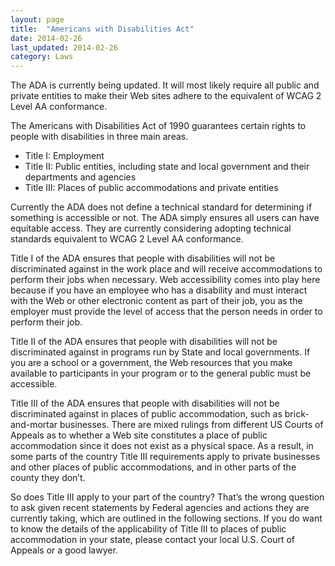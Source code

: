 ```yaml
---
layout: page
title:  "Americans with Disabilities Act"
date: 2014-02-26
last_updated: 2014-02-26
category: Laws
---
```


The ADA is currently being updated. It will most likely require all public and private entities to make their Web sites adhere to the equivalent of WCAG 2 Level AA conformance.

The Americans with Disabilities Act of 1990 guarantees certain rights to people with disabilities in three main areas.

-   Title I: Employment
-   Title II: Public entities, including state and local government and their departments and agencies
-   Title III: Places of public accommodations and private entities

Currently the ADA does not define a technical standard for determining if something is accessible or not. The ADA simply ensures all users can have equitable access. They are currently considering adopting technical standards equivalent to WCAG 2 Level AA conformance.

Title I of the ADA ensures that people with disabilities will not be discriminated against in the work place and will receive accommodations to perform their jobs when necessary. Web accessibility comes into play here because if you have an employee who has a disability and must interact with the Web or other electronic content as part of their job, you as the employer must provide the level of access that the person needs in order to perform their job.

Title II of the ADA ensures that people with disabilities will not be discriminated against in programs run by State and local governments. If you are a school or a government, the Web resources that you make available to participants in your program or to the general public must be accessible.

Title III of the ADA ensures that people with disabilities will not be discriminated against in places of public accommodation, such as brick-and-mortar businesses. There are mixed rulings from different US Courts of Appeals as to whether a Web site constitutes a place of public accommodation since it does not exist as a physical space. As a result, in some parts of the country Title III requirements apply to private businesses and other places of public accommodations, and in other parts of the county they don’t.

So does Title III apply to your part of the country? That’s the wrong question to ask given recent statements by Federal agencies and actions they are currently taking, which are outlined in the following sections. If you do want to know the details of the applicability of Title III to places of public accommodation in your state, please contact your local U.S. Court of Appeals or a good lawyer.
